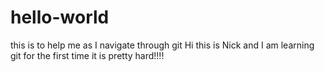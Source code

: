 # hello-world
this is to help me as I navigate through git
Hi this is Nick and I am learning git for the first time it is pretty hard!!!!

